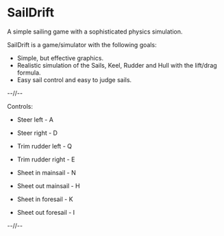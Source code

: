 # SailDrift
A simple sailing game with a sophisticated physics simulation.

SailDrift is a game/simulator with the following goals:
- Simple, but effective graphics.
- Realistic simulation of the Sails, Keel, Rudder and Hull with the lift/drag formula.
- Easy sail control and easy to judge sails.

--//--

Controls:

- Steer left - A
- Steer right - D
- Trim rudder left - Q
- Trim rudder right - E<br>

- Sheet in mainsail - N
- Sheet out mainsail - H<br>

- Sheet in foresail - K
- Sheet out foresail - I

--//--
